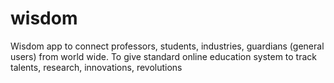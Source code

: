 # wisdom
Wisdom app to connect professors, students, industries, guardians (general users) from world wide. To give standard online education system to track talents, research, innovations, revolutions
